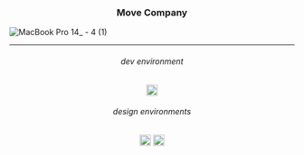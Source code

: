 <h3 align="center">
Move Company
</h3>

![MacBook Pro 14_ - 4 (1)](https://user-images.githubusercontent.com/86073690/170723428-79f4a5bb-f399-4c9f-93bf-f4af37f73605.jpg)

***

<h6 align="center">
dev environment
</h6>

<div align="center">
  <img height="20" src = "https://img.shields.io/badge/Intellij idea-white.svg?">
</div>

<h6 align="center">
design environments
</h6>

<div align="center">
  <img height="20" src = "https://img.shields.io/badge/Adobe Photoshop-white.svg?">
  <img height="20" src = "https://img.shields.io/badge/Figma-white.svg?">
</div>
